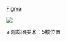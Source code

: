 [Figma](https://www.figma.com/design/oEf56SSR6czw86AV2grDHU/6%E6%A5%BC%E5%BA%A7%E4%BD%8D%E5%9B%BE?node-id=0-1&t=hDsVAMfP5zxpz1Sw-1)

![](https://cdn.nlark.com/yuque/0/2024/png/12926950/1729056868859-533c5884-0063-45be-8f47-7fdf1468aa5f.png)

ai鹦鹉团美术：5楼位置

